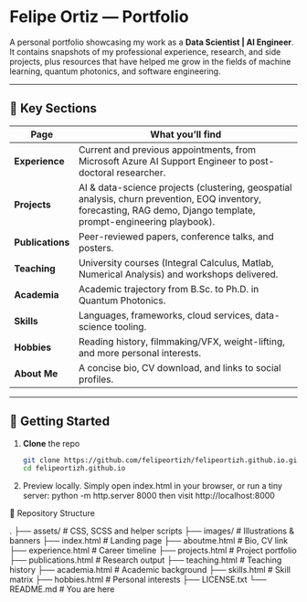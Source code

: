 # Felipe Ortiz — Portfolio


A personal portfolio showcasing my work as a **Data Scientist | AI Engineer**.  
It contains snapshots of my professional experience, research, and side projects, plus resources that have helped me grow in the fields of machine learning, quantum photonics, and software engineering.

---

## 📌 Key Sections

| Page | What you’ll find |
|------|------------------|
| **Experience**      | Current and previous appointments, from Microsoft Azure AI Support Engineer to post-doctoral researcher. |
| **Projects**        | AI & data-science projects (clustering, geospatial analysis, churn prevention, EOQ inventory, forecasting, RAG demo, Django template, prompt-engineering playbook). |
| **Publications**    | Peer-reviewed papers, conference talks, and posters. |
| **Teaching**        | University courses (Integral Calculus, Matlab, Numerical Analysis) and workshops delivered. |
| **Academia**        | Academic trajectory from B.Sc. to Ph.D. in Quantum Photonics. |
| **Skills**          | Languages, frameworks, cloud services, data-science tooling. |
| **Hobbies**         | Reading history, filmmaking/VFX, weight-lifting, and more personal interests. |
| **About Me**        | A concise bio, CV download, and links to social profiles. |


---

## 🚀 Getting Started

1. **Clone** the repo  
   ```bash
   git clone https://github.com/felipeortizh/felipeortizh.github.io.git
   cd felipeortizh.github.io

2. Preview locally.
   Simply open index.html in your browser, or run a tiny server:
   python -m http.server 8000 
   then visit http://localhost:8000


📂 Repository Structure

.
├── assets/              # CSS, SCSS and helper scripts
├── images/              # Illustrations & banners
├── index.html           # Landing page
├── aboutme.html         # Bio, CV link
├── experience.html      # Career timeline
├── projects.html        # Project portfolio
├── publications.html    # Research output
├── teaching.html        # Teaching history
├── academia.html        # Academic background
├── skills.html          # Skill matrix
├── hobbies.html         # Personal interests
├── LICENSE.txt
└── README.md            # You are here
